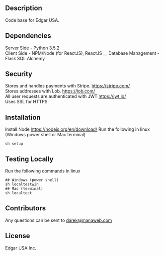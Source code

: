 ## Description
Code base for Edgar USA. 

## Dependencies 
Server Side - Python 3.5.2 <br/>
Client Side - NPM/Node (for ReactJS), ReactJS __ 
Database Management - Flask SQL Alchemy <br/>

## Security 
Stores and handles payments with Stripe. https://stripe.com/ <br/>
Stores addresses with Lob. https://lob.com/ <br/>
All user requests are authenticated with JWT https://jwt.io/ <br/>
Uses SSL for HTTPS

## Installation
Install Node
https://nodejs.org/en/download/
Run the following in linux  
(Windows power shell or Mac terminal)

```
sh setup
```


## Testing Locally
Run the following commands in linux 

```
## Windows (power shell)
sh localtestwin
## Mac (terminal)
sh localtest
```

## Contributors
Any questions can be sent to darek@manaweb.com

## License
Edgar USA Inc.

